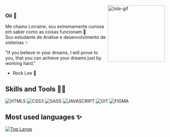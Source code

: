 <img awidth="180%" align="right" height="180em" alt="lola-gif" src="https://cdn.discordapp.com/attachments/791329434783186954/881910262196748348/image0.gif">

### Oii 👋
Me chamo Lorraine, sou extremamente curiosa em saber como as coisas funcionam 🧠  
Sou estudante de Análise e desenvolvimento de sistemas ✨

"If you believe in your dreams, I will prove to you, that you can achieve your dreams just by working hard."
- Rock Lee 💚 

## Skills and Tools 👩‍💻
![HTML5](https://img.shields.io/badge/HTML5-E34F26?style=for-the-badge&logo=html5&logoColor=white)
![CSS3](https://img.shields.io/badge/CSS3-1572B6?style=for-the-badge&logo=css3&logoColor=white)
![SASS](https://img.shields.io/badge/Sass-CC6699?style=for-the-badge&logo=sass&logoColor=white)
![JAVASCRIPT](https://img.shields.io/badge/JavaScript-323330?style=for-the-badge&logo=javascript&logoColor=F7DF1E)
![GIT](https://img.shields.io/badge/Git-F05032?style=for-the-badge&logo=git&logoColor=white)
![FIGMA](https://img.shields.io/badge/Figma-F24E1E?style=for-the-badge&logo=figma&logoColor=purple)


## Most used languages ✨
[![Top Langs](https://github-readme-stats.vercel.app/api/top-langs/?username=lorraine-crst&layout=compact&theme=gruvbox&langs_count=10)](https://github.com/lorraine-crst/github-readme-stats)
